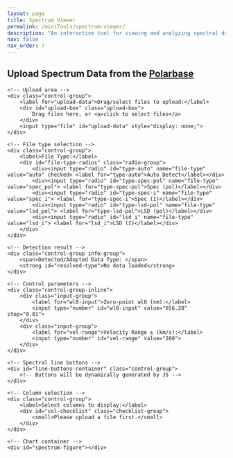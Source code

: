 ```yaml
---
layout: page
title: Spectrum Viewer
permalink: /miniTools/spectrum-viewer/
description: "An interactive tool for viewing and analyzing spectral data."
nav: false
nav_order: 7
---
```


<!-- Include Plotly.js library -->
<!-- <script src="{{ '/assets/js/plotly-3.1.2.min.js' | relative_url }}"></script> -->
<script src="https://cdn.plot.ly/plotly-3.1.0.min.js" charset="utf-8"></script>

<!-- Include custom CSS and JS files -->
<link rel="stylesheet" href="{{ '/assets/css/spectrum-viewer.css' | relative_url }}">
<script src="{{ '/assets/js/spectrum-viewer.js' | relative_url }}" defer></script>

<!-- Page HTML structure -->
<div class="spectrum-viewer-container">
    <h2>Upload Spectrum Data from the <a href='https://www.polarbase.ovgso.fr'>Polarbase</a></h2>

    <!-- Upload area -->
    <div class="control-group">
        <label for="upload-data">Drag/select files to upload:</label>
        <div id="upload-box" class="upload-box">
            Drag files here, or <a>click to select files</a>
        </div>
        <input type="file" id="upload-data" style="display: none;">
    </div>

    <!-- File type selection -->
    <div class="control-group">
        <label>File Type:</label>
        <div id="file-type-radios" class="radio-group">
            <div><input type="radio" id="type-auto" name="file-type" value="auto" checked> <label for="type-auto">Auto Detect</label></div>
            <div><input type="radio" id="type-spec-pol" name="file-type" value="spec_pol"> <label for="type-spec-pol">Spec (pol)</label></div>
            <div><input type="radio" id="type-spec-i" name="file-type" value="spec_i"> <label for="type-spec-i">Spec (I)</label></div>
            <div><input type="radio" id="type-lsd-pol" name="file-type" value="lsd_pol"> <label for="type-lsd-pol">LSD (pol)</label></div>
            <div><input type="radio" id="lsd_i" name="file-type" value="lsd_i"> <label for="lsd_i">LSD (I)</label></div>
        </div>
    </div>

    <!-- Detection result -->
    <div class="control-group info-group">
        <span>Detected/Adopted Data Type: </span>
        <strong id="resolved-type">No data loaded</strong>
    </div>

    <!-- Control parameters -->
    <div class="control-group-inline">
        <div class="input-group">
            <label for="wl0-input">Zero-point wl0 (nm):</label>
            <input type="number" id="wl0-input" value="656.28" step="0.01">
        </div>
        <div class="input-group">
            <label for="vel-range">Velocity Range ± (km/s):</label>
            <input type="number" id="vel-range" value="200">
        </div>
    </div>

    <!-- Spectral line buttons -->
    <div id="line-buttons-container" class="control-group">
        <!-- Buttons will be dynamically generated by JS -->
    </div>

    <!-- Column selection -->
    <div class="control-group">
        <label>Select columns to display:</label>
        <div id="col-checklist" class="checklist-group">
            <small>Please upload a file first.</small>
        </div>
    </div>

    <!-- Chart container -->
    <div id="spectrum-figure"></div>

</div>